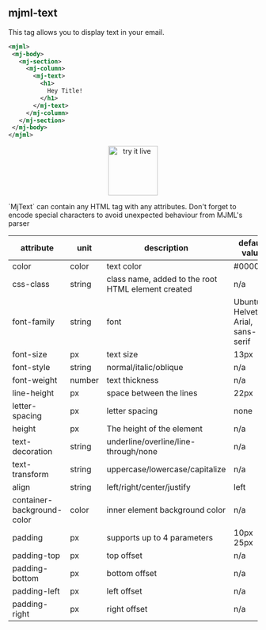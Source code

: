 ## mjml-text

This tag allows you to display text in your email.

 ```xml
<mjml>
  <mj-body>
    <mj-section>
      <mj-column>
        <mj-text>
          <h1>
            Hey Title!
          </h1>
        </mj-text>
      </mj-column>
    </mj-section>
  </mj-body>
</mjml>
 ```

<p align="center">
  <a href="https://mjml.io/try-it-live/components/text">
    <img width="100px" src="https://mjml.io/assets/img/svg/TRYITLIVE.svg" alt="try it live" />
  </a>
</p>

<aside class="notice">
  `MjText` can contain any HTML tag with any attributes. Don't forget to encode special characters to avoid unexpected behaviour from MJML's parser
</aside>

 attribute                    | unit          | description                                 | default value
------------------------------|---------------|---------------------------------------------|-------------------------------------
 color                        | color         | text color                                  | #000000
 css-class                    | string        | class name, added to the root HTML element created | n/a
 font-family                  | string        | font                                        | Ubuntu, Helvetica, Arial, sans-serif
 font-size                    | px            | text size                                   | 13px
 font-style                   | string        | normal/italic/oblique                       | n/a
 font-weight                  | number        | text thickness                              | n/a
 line-height                  | px            | space between the lines                     | 22px
 letter-spacing               | px            | letter spacing                              | none
 height                       | px            | The height of the element                   | n/a
 text-decoration              | string        | underline/overline/line-through/none        | n/a
 text-transform               | string        | uppercase/lowercase/capitalize              | n/a
 align                        | string        | left/right/center/justify                   | left
 container-background-color   | color         | inner element background color              | n/a
 padding                      | px            | supports up to 4 parameters                 | 10px 25px
 padding-top                  | px            | top offset                                  | n/a
 padding-bottom               | px            | bottom offset                               | n/a
 padding-left                 | px            | left offset                                 | n/a
 padding-right                | px            | right offset                                | n/a


